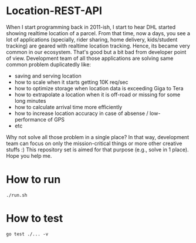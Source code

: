 # Location-REST-API
When I start programming back in 2011-ish, I start to hear DHL started showing realtime location of a parcel. From that time, now a days, you see a lot of applications (specially, rider sharing, home delivery, kids/student tracking) are geared with realtime location tracking. Hence, its became very common in our ecosystem. That's good but a bit bad from developer point of view. Development team of all those applications are solving same common problem duplicatedly like:
- saving and serving location
- how to scale when it starts getting 10K req/sec
- how to optimize storage when location data is exceeding Giga to Tera
- how to extrapolate a location when it is off-road or missing for some long minutes
- how to calculate arrival time more efficiently
- how to increase location accuracy in case of absense / low-performance of GPS
- etc

Why not solve all those problem in a single place? In that way, development team can focus on only the mission-critical things or more other creative stuffs :) This repository set is aimed for that purpose (e.g., solve in 1 place). Hope you help me.

# How to run
`./run.sh`

# How to test
`go test ./... -v`

